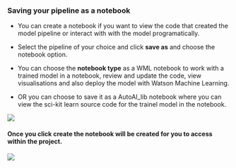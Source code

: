 
### Saving your pipeline as a notebook 

- You can create a notebook if you want to view the code that created the model pipeline or interact with with the model programatically.

- Select the pipeline of your choice and click **save as** and choose the notebook option.

- You can choose the **notebook type** as a WML notebook to work with a trained model in a notebook, review and update the code, view visualisations and also deploy the model with Watson Machine Learning. 

- OR you can choose to save it as a AutoAI_lib notebook where you can view the sci-kit learn source code for the trainel model in the notebook. 


![](https://github.com/YaminiRao/ddc-2021-jumpstart-your-journey/blob/patch-1/workshop/assets/images/setup/notebook.png)


####  Once you click create the notebook will be created for you to access within the project.


![](https://github.com/YaminiRao/ddc-2021-jumpstart-your-journey/blob/patch-1/workshop/assets/images/setup/notebook-2.png)


